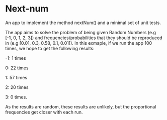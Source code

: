 # Next-num

An app to implement the method nextNum() and a minimal set of unit tests.

The app aims to solve the problem of being given Random Numbers (e.g [-1, 0, 1, 2, 3]) and frequencies/probabilities that they should be reproduced in (e.g [0.01, 0.3, 0.58, 0.1, 0.01]). In this exmaple, if we run the app 100 times, we hope to get the following results:

-1: 1 times

0: 22 times

1: 57 times

2: 20 times

3: 0 times.

As the results are random, these results are unlikely, but the proportional frequencies get closer with each run.
